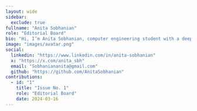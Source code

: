 ```yaml
---
layout: wide
sidebar:
  exclude: true
fullname: "Anita Sobhanian"
role: "Editorial Board"
bio: "Hi, I’m Anita Sobhanian, computer engineering student with a deep love for AI. AI isn’t just a field for me—it’s a passion I’m excited to explore and grow in every day 🚀.\n\n\n\nMy goal? To contribute to innovative AI projects that make a real difference 🌍. When I’m not coding, you’ll find me reading about AI and dreaming of its endless possibilities 📚✨."
image: "images/avatar.png"
social:
  linkedin: "https://www.linkedin.com/in/anita-sobhanian"
  x: "https://x.com/anita_sbh"
  email: "Sobhaniananita@gmail.com"
  github: "https://github.com/AnitaSobhanian"
contributions:
  - id: "1"
    title: "Issue No. 1"
    role: "Editorial Board"
    date: 2024-03-16
---
```

